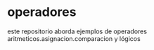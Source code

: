 # operadores
este repositorio aborda ejemplos de operadores aritmeticos.asignacion.comparacion y lógicos
